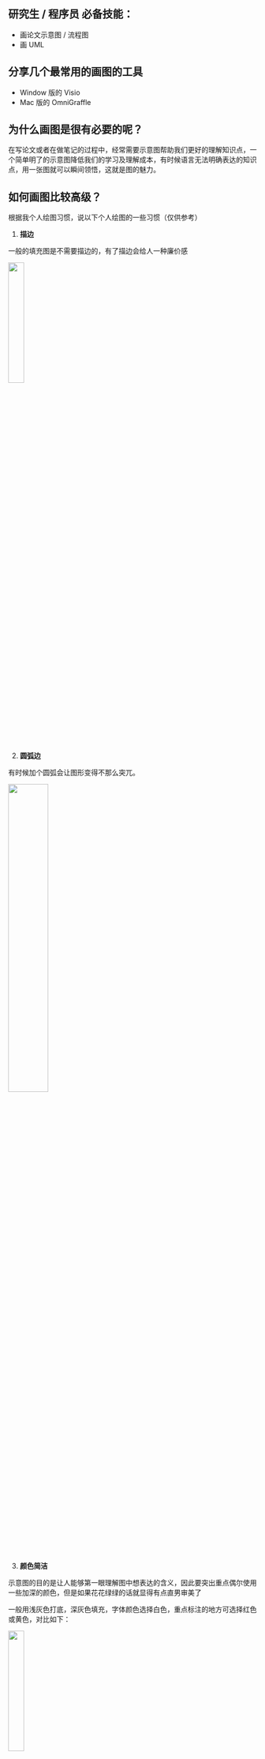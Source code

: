 

## 研究生 / 程序员  必备技能：

+ 画论文示意图 / 流程图
+ 画 UML 



## 分享几个最常用的画图的工具

+ Window 版的 Visio
+ Mac 版的 OmniGraffle



## 为什么画图是很有必要的呢？

在写论文或者在做笔记的过程中，经常需要示意图帮助我们更好的理解知识点，一个简单明了的示意图降低我们的学习及理解成本，有时候语言无法明确表达的知识点，用一张图就可以瞬间领悟，这就是图的魅力。



## 如何画图比较高级？

根据我个人绘图习惯，说以下个人绘图的一些习惯（仅供参考）

1. **描边**

一般的填充图是不需要描边的，有了描边会给人一种廉价感

<img src="https://tva1.sinaimg.cn/large/008eGmZEgy1gobrg07a3dj319809yjrd.jpg" width="25%" height="25%">

2. **圆弧边**

有时候加个圆弧会让图形变得不那么突兀。

<img src="https://tva1.sinaimg.cn/large/008eGmZEgy1gobrg5cdeyj30og05kq3t.jpg" width="40%" height="40%">

3. **颜色简洁**

示意图的目的是让人能够第一眼理解图中想表达的含义，因此要突出重点偶尔使用一些加深的颜色，但是如果花花绿绿的话就显得有点直男审美了

一般用浅灰色打底，深灰色填充，字体颜色选择白色，重点标注的地方可选择红色或黄色，对比如下：

<img src="https://tva1.sinaimg.cn/large/008eGmZEgy1gobrg7os39j31ne0mfwfm.jpg" width="25%" height="25%">

4. **选色**

如果你比较专业可直接使用七彩盘选色，七彩盘选色的好处是可以提供更广泛的色域。

<img src="https://tva1.sinaimg.cn/large/008eGmZEgy1gobrgdnmtfj30co0my0zg.jpg" width="30%" height="30%">

如果你是新手，可以通过其他方式，比如画笔选色，画笔选色的好处是颜色定位容易，因为在一般的绘图中使用的颜色是比较单一的。

<img src="https://tva1.sinaimg.cn/large/008eGmZEgy1gobrgg84z8j30cw0n2dob.jpg" width="30%" height="30%">

5. **透明度**

透明读是有必要的，比如画 CAP 定理时，选择 50% 透明读来表示交集的效果

<img src="https://tva1.sinaimg.cn/large/008eGmZEgy1gobrgk9reaj30u00u0wk8.jpg" width="25%" height="25%">



## 你可以用它画什么？

1. **UML 图**


<img src="https://tva1.sinaimg.cn/large/008eGmZEgy1gobrgwh1v3j31m70izjv1.jpg" width="30%" height="30%">


2. **logo**

你可以制作各种logo

<img src="https://tva1.sinaimg.cn/large/008eGmZEgy1gobrh0pes0j322c0u0tob.jpg" width="25%" height="25%">

3. **流程图**


<img src="https://tva1.sinaimg.cn/large/008eGmZEgy1gobrh8zscqj30u0167thf.jpg" width="30%" height="30%">

4. **示意图**


<img src="https://tva1.sinaimg.cn/large/008eGmZEgy1gobrhe5lqrj31a90u0wob.jpg" width="35%" height="35%">

<img src="https://tva1.sinaimg.cn/large/008eGmZEgy1gobrhln7alj31bh0miq70.jpg" width="40%" height="40%">

当然，画图只是辅助技能，最终还是要回归到代码，不能将过多精力放在如何提升画图的技能上，这样不就本末倒置了嘛？

